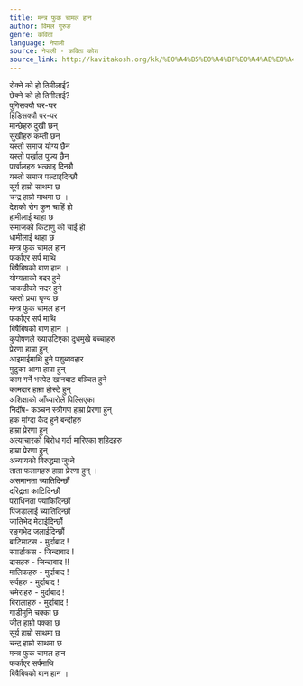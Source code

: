 ```yaml
---
title: मन्त्र फुक चामल हान
author: विमल गुरुङ
genre: कविता
language: नेपाली
source: नेपाली - कविता कोश
source_link: http://kavitakosh.org/kk/%E0%A4%B5%E0%A4%BF%E0%A4%AE%E0%A4%B2_%E0%A4%97%E0%A5%81%E0%A4%B0%E0%A5%81%E0%A4%99
---
```


रोक्ने को हो तिमीलाई?  
छेक्ने को हो तिमीलाई?  
पुगिसक्यौ घर-घर  
हिंडिसक्यौ पर-पर  
मान्छेहरु दुखी छन्  
सुखीहरु कम्ती छन्  
यस्तो समाज योग्य छैन  
यस्तो पर्खाल पुज्य छैन  
पर्खालहरु भत्काइ दिन्छौ  
यस्तो समाज पल्टाइदिन्छौ  
सूर्य हाम्रो साथमा छ  
चन्द्र हाम्रो माथमा छ ।  
देशको रोग कुन चाहिं हो  
हामीलाई थाहा छ  
समाजको किटाणु को चाई हो  
धामीलाई थाहा छ  
मन्त्र फुक चामल हान  
फर्काएर सर्प माथि  
बिषैबिषको बाण हान ।  
योग्यताको बदर हुने  
चाकडीको सदर हुने  
यस्तो प्रथा घृण्य छ  
मन्त्र फुक चामल हान  
फर्काएर सर्प माथि  
बिषैबिषको बाण हान ।  
कुपोषणले ख्याउटिएका दुधमुखे बच्चाहरु  
प्रेरणा हाम्रा हुन्  
आइमाईमाथि हुने पशुब्यवहार  
मुटुका आगा हाम्रा हुन्  
काम गर्ने भरपेट खानबाट बञ्चित हुने  
कामदार हाम्रा होस्टे हुन्  
अशिक्षाको आँध्यारोले पिल्सिएका  
निर्दोष- कञ्चन स्त्रीगण हाम्रा प्रेरणा हुन्  
हक मांग्दा कैद हुने बन्दीहरु  
हाम्रा प्रेरणा हुन्  
अत्याचारको बिरोध गर्दा मारिएका शहिदहरु  
हाम्रा प्रेरणा हुन्  
अन्यायको बिरुद्धमा जुध्ने  
ताता फलामहरु हाम्रा प्रेरणा हुन् ।  
असमानता च्यातिदिन्छौं  
दरिद्रता काटिदिन्छौं  
पराधिनता फ्यांकिदिन्छौं  
पिंजडालाई च्यातिदिन्छौं  
जातिभेद मेटाईदिन्छौं  
रङ्गभेद जलाईदिन्छौं  
बाटिमाटस - मुर्दाबाद !  
स्पार्टाकस - जिन्दाबाद !  
दासहरु - जिन्दाबाद !!  
मालिकहरु - मुर्दाबाद !  
सर्पहरु - मुर्दाबाद !  
चमेराहरु - मुर्दाबाद !  
बिरालाहरु - मुर्दाबाद !  
गाडीमुनि चक्का छ  
जीत हाम्रो पक्का छ  
सूर्य हाम्रो साथमा छ  
चन्द्र हाम्रो साथमा छ  
मन्त्र फुक चामल हान  
फर्काएर सर्पमाथि  
बिषैबिषको बान हान ।
